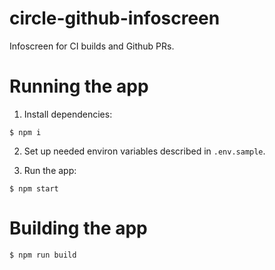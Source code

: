 # circle-github-infoscreen

Infoscreen for CI builds and Github PRs.

# Running the app

1. Install dependencies:

```
$ npm i
```

2. Set up needed environ variables described in `.env.sample`.

3. Run the app:

```
$ npm start
```

# Building the app

```
$ npm run build
```
